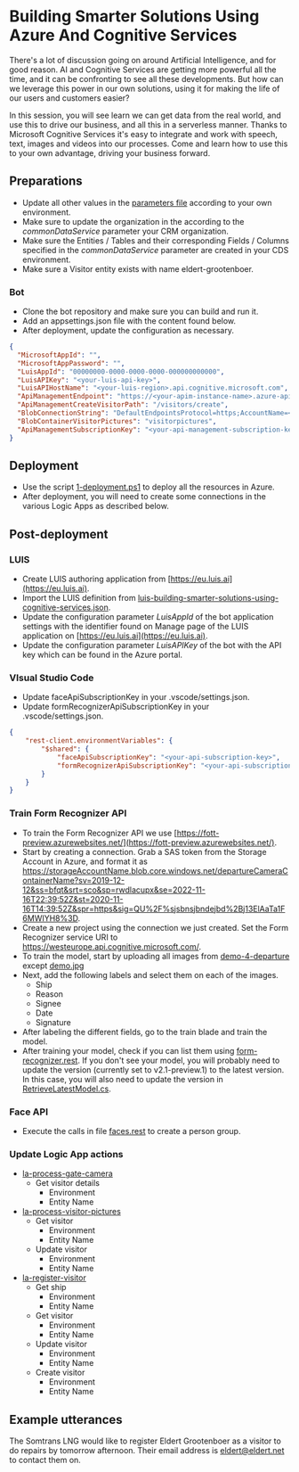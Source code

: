# Building Smarter Solutions Using Azure And Cognitive Services

There's a lot of discussion going on around Artificial Intelligence, and for good reason. AI and Cognitive Services are getting more powerful all the time, and it can be confronting to see all these developments. But how can we leverage this power in our own solutions, using it for making the life of our users and customers easier?

In this session, you will see learn we can get data from the real world, and use this to drive our business, and all this in a serverless manner. Thanks to Microsoft Cognitive Services it's easy to integrate and work with speech, text, images and videos into our processes. Come and learn how to use this to your own advantage, driving your business forward.

## Preparations

- Update all other values in the [parameters file](./code/azuredeploy.parameters.json) according to your own environment.
- Make sure to update the organization in the according to the _commonDataService_ parameter your CRM organization.
- Make sure the Entities / Tables and their corresponding Fields / Columns specified in the _commonDataService_ parameter are created in your CDS environment.
- Make sure a Visitor entity exists with name eldert-grootenboer.

### Bot

- Clone the bot repository and make sure you can build and run it.
- Add an appsettings.json file with the content found below.
- After deployment, update the configuration as necessary.

```json
{
  "MicrosoftAppId": "",
  "MicrosoftAppPassword": "",
  "LuisAppId": "00000000-0000-0000-0000-000000000000",
  "LuisAPIKey": "<your-luis-api-key>",
  "LuisAPIHostName": "<your-luis-region>.api.cognitive.microsoft.com",
  "ApiManagementEndpoint": "https://<your-apim-instance-name>.azure-api.net",
  "ApiManagementCreateVisitorPath": "/visitors/create",
  "BlobConnectionString": "DefaultEndpointsProtocol=https;AccountName=<your-storage-account-name>;AccountKey=<your-storage-account-key>;EndpointSuffix=core.windows.net",
  "BlobContainerVisitorPictures": "visitorpictures",
  "ApiManagementSubscriptionKey": "<your-api-management-subscription-key>"
}
```

## Deployment

- Use the script [1-deployment.ps1](./code/iac/1-deployment.ps1) to deploy all the resources in Azure.
- After deployment, you will need to create some connections in the various Logic Apps as described below.

## Post-deployment

### LUIS

- Create LUIS authoring application from [https://eu.luis.ai](https://eu.luis.ai).
- Import the LUIS definition from [luis-building-smarter-solutions-using-cognitive-services.json](./code/iac/cognitive-services/luis-models/luis-building-smarter-solutions-using-cognitive-services.json).
- Update the configuration parameter _LuisAppId_ of the bot application settings with the identifier found on Manage page of the LUIS application on [https://eu.luis.ai](https://eu.luis.ai).
- Update the configuration parameter _LuisAPIKey_ of the bot with the API key which can be found in the Azure portal.

### VIsual Studio Code

- Update faceApiSubscriptionKey in your .vscode/settings.json.
- Update formRecognizerApiSubscriptionKey in your .vscode/settings.json.

```json
{
    "rest-client.environmentVariables": {
        "$shared": {
            "faceApiSubscriptionKey": "<your-api-subscription-key>",
            "formRecognizerApiSubscriptionKey": "<your-api-subscription-key>"
        }
    }
}
```

### Train Form Recognizer API

- To train the Form Recognizer API we use [https://fott-preview.azurewebsites.net/](https://fott-preview.azurewebsites.net/).
- Start by creating a connection. Grab a SAS token from the Storage Account in Azure, and format it as <https://storageAccountName.blob.core.windows.net/departureCameraContainerName?sv=2019-12-12&ss=bfqt&srt=sco&sp=rwdlacupx&se=2022-11-16T22:39:52Z&st=2020-11-16T14:39:52Z&spr=https&sig=QU%2F%sjsbnsjbndejbd%2Bj13ElAaTa1F6MWIYH8%3D>.
- Create a new project using the connection we just created. Set the Form Recognizer service URI to <https://westeurope.api.cognitive.microsoft.com/>.
- To train the model, start by uploading all images from [demo-4-departure](./demo/demo-4-departure) except [demo.jpg](./demo/demo-4-departure/demo.jpg)
- Next, add the following labels and select them on each of the images.
  - Ship
  - Reason
  - Signee
  - Date
  - Signature
- After labeling the different fields, go to the train blade and train the model.
- After training your model, check if you can list them using [form-recognizer.rest](./code/iac/rest-calls/form-recognizer.rest). If you don't see your model, you will probably need to update the version (currently set to v2.1-preview.1) to the latest version. In this case, you will also need to update the version in [RetrieveLatestModel.cs](./code/functions/retrieve-latest-model/RetrieveLatestModel.cs).

### Face API

- Execute the calls in file [faces.rest](./code/iac/rest-calls/faces.rest) to create a person group.

### Update Logic App actions

- [la-process-gate-camera](./code/iac/logic-apps/la-process-gate-camera.json)
  - Get visitor details
    - Environment
    - Entity Name
- [la-process-visitor-pictures](./code/iac/logic-apps/la-process-visitor-pictures.json)
  - Get visitor
    - Environment
    - Entity Name
  - Update visitor
    - Environment
    - Entity Name
- [la-register-visitor](./code/iac/logic-apps/la-register-visitor.json)
  - Get ship
    - Environment
    - Entity Name
  - Get visitor
    - Environment
    - Entity Name
  - Update visitor
    - Environment
    - Entity Name
  - Create visitor
    - Environment
    - Entity Name

## Example utterances

The Somtrans LNG would like to register Eldert Grootenboer as a visitor to do repairs by tomorrow afternoon. Their email address is eldert@eldert.net to contact them on.

